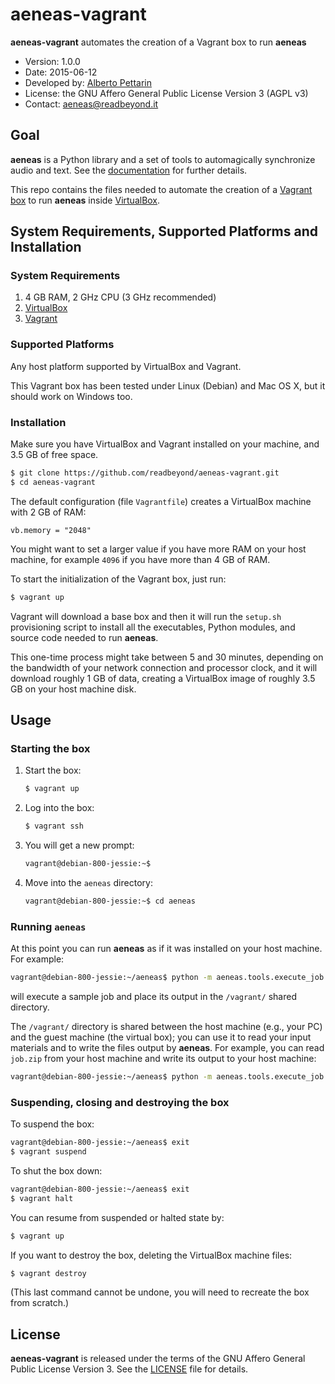 # aeneas-vagrant

**aeneas-vagrant** automates the creation of a Vagrant box to run **aeneas**

* Version: 1.0.0
* Date: 2015-06-12
* Developed by: [Alberto Pettarin](http://www.albertopettarin.it/)
* License: the GNU Affero General Public License Version 3 (AGPL v3)
* Contact: [aeneas@readbeyond.it](mailto:aeneas@readbeyond.it)

## Goal

**aeneas** is a Python library and a set of tools to automagically synchronize audio and text.
See the [documentation](http://www.readbeyond.it/aeneas/) for further details.

This repo contains the files needed to automate
the creation of a [Vagrant box](https://www.vagrantup.com/)
to run **aeneas** inside [VirtualBox](https://www.virtualbox.org).


## System Requirements, Supported Platforms and Installation

### System Requirements

1. 4 GB RAM, 2 GHz CPU (3 GHz recommended)
2. [VirtualBox](http://www.virtualbox.org)
3. [Vagrant](http://www.vagrantup.com/)

### Supported Platforms

Any host platform supported by VirtualBox and Vagrant.

This Vagrant box has been tested under Linux (Debian) and Mac OS X,
but it should work on Windows too.

### Installation

Make sure you have VirtualBox and Vagrant installed on your machine,
and 3.5 GB of free space.

```bash
$ git clone https://github.com/readbeyond/aeneas-vagrant.git
$ cd aeneas-vagrant
```

The default configuration (file `Vagrantfile`)
creates a VirtualBox machine with 2 GB of RAM:

```
vb.memory = "2048"
```

You might want to set a larger value if you have more RAM
on your host machine, for example `4096` if you have more than 4 GB of RAM.

To start the initialization of the Vagrant box, just run:

```bash
$ vagrant up
```

Vagrant will download a base box and
then it will run the `setup.sh` provisioning script
to install all the executables, Python modules,
and source code needed to run **aeneas**.

This one-time process might take between 5 and 30 minutes,
depending on the bandwidth of your network connection
and processor clock, and it will download roughly 1 GB of data,
creating a VirtualBox image of roughly 3.5 GB on your host machine disk.


## Usage

### Starting the box

1. Start the box:

    ```bash
    $ vagrant up
    ```

2. Log into the box:

    ```bash
    $ vagrant ssh
    ```

3. You will get a new prompt:

    ```bash
    vagrant@debian-800-jessie:~$
    ```

4. Move into the `aeneas` directory:

    ```bash
    vagrant@debian-800-jessie:~$ cd aeneas
    ```

### Running `aeneas`

At this point you can run **aeneas** as if it was installed
on your host machine. For example:

```bash
vagrant@debian-800-jessie:~/aeneas$ python -m aeneas.tools.execute_job aeneas/tests/res/container/job.zip /vagrant/
```

will execute a sample job and place its output
in the `/vagrant/` shared directory.

The `/vagrant/` directory is shared between
the host machine (e.g., your PC) and the guest machine (the virtual box);
you can use it to read your input materials and
to write the files output by **aeneas**.
For example, you can read `job.zip` from your host machine
and write its output to your host machine:

```bash
vagrant@debian-800-jessie:~/aeneas$ python -m aeneas.tools.execute_job /vagrant/job.zip /vagrant/
```

### Suspending, closing and destroying the box

To suspend the box:

```bash
vagrant@debian-800-jessie:~/aeneas$ exit
$ vagrant suspend
```

To shut the box down:

```bash
vagrant@debian-800-jessie:~/aeneas$ exit
$ vagrant halt
```

You can resume from suspended or halted state by:

```bash
$ vagrant up
```

If you want to destroy the box,
deleting the VirtualBox machine files:

```bash
$ vagrant destroy
```

(This last command cannot be undone,
you will need to recreate the box from scratch.)


## License

**aeneas-vagrant** is released under the terms of the
GNU Affero General Public License Version 3.
See the [LICENSE](LICENSE) file for details.



